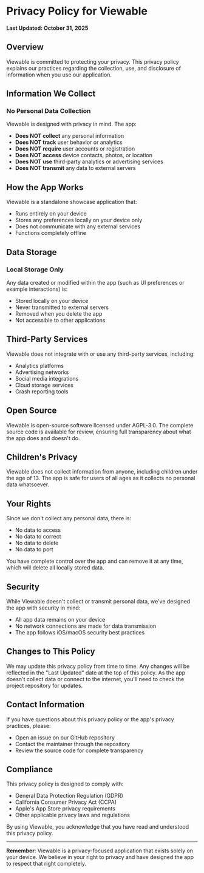 # Privacy Policy for Viewable

**Last Updated: October 31, 2025**

## Overview

Viewable is committed to protecting your privacy. This privacy policy explains our practices regarding the collection, use, and disclosure of information when you use our application.

## Information We Collect

### No Personal Data Collection

Viewable is designed with privacy in mind. The app:

- **Does NOT collect** any personal information
- **Does NOT track** user behavior or analytics
- **Does NOT require** user accounts or registration
- **Does NOT access** device contacts, photos, or location
- **Does NOT use** third-party analytics or advertising services
- **Does NOT transmit** any data to external servers

## How the App Works

Viewable is a standalone showcase application that:

- Runs entirely on your device
- Stores any preferences locally on your device only
- Does not communicate with any external services
- Functions completely offline

## Data Storage

### Local Storage Only

Any data created or modified within the app (such as UI preferences or example interactions) is:

- Stored locally on your device
- Never transmitted to external servers
- Removed when you delete the app
- Not accessible to other applications

## Third-Party Services

Viewable does not integrate with or use any third-party services, including:

- Analytics platforms
- Advertising networks
- Social media integrations
- Cloud storage services
- Crash reporting tools

## Open Source

Viewable is open-source software licensed under AGPL-3.0. The complete source code is available for review, ensuring full transparency about what the app does and doesn't do.

## Children's Privacy

Viewable does not collect information from anyone, including children under the age of 13. The app is safe for users of all ages as it collects no personal data whatsoever.

## Your Rights

Since we don't collect any personal data, there is:

- No data to access
- No data to correct
- No data to delete
- No data to port

You have complete control over the app and can remove it at any time, which will delete all locally stored data.

## Security

While Viewable doesn't collect or transmit personal data, we've designed the app with security in mind:

- All app data remains on your device
- No network connections are made for data transmission
- The app follows iOS/macOS security best practices

## Changes to This Policy

We may update this privacy policy from time to time. Any changes will be reflected in the "Last Updated" date at the top of this policy. As the app doesn't collect data or connect to the internet, you'll need to check the project repository for updates.

## Contact Information

If you have questions about this privacy policy or the app's privacy practices, please:

- Open an issue on our GitHub repository
- Contact the maintainer through the repository
- Review the source code for complete transparency

## Compliance

This privacy policy is designed to comply with:

- General Data Protection Regulation (GDPR)
- California Consumer Privacy Act (CCPA)
- Apple's App Store privacy requirements
- Other applicable privacy laws and regulations

By using Viewable, you acknowledge that you have read and understood this privacy policy.

---

**Remember**: Viewable is a privacy-focused application that exists solely on your device. We believe in your right to privacy and have designed the app to respect that right completely.
